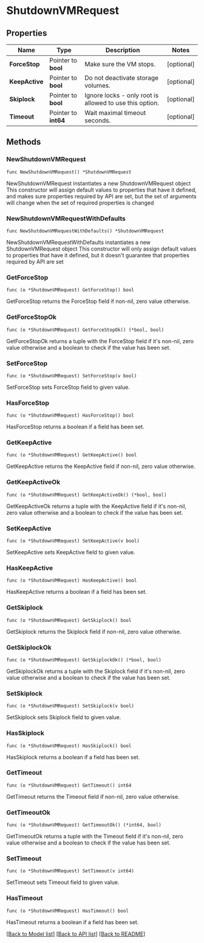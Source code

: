 # ShutdownVMRequest

## Properties

Name | Type | Description | Notes
------------ | ------------- | ------------- | -------------
**ForceStop** | Pointer to **bool** | Make sure the VM stops. | [optional] 
**KeepActive** | Pointer to **bool** | Do not deactivate storage volumes. | [optional] 
**Skiplock** | Pointer to **bool** | Ignore locks - only root is allowed to use this option. | [optional] 
**Timeout** | Pointer to **int64** | Wait maximal timeout seconds. | [optional] 

## Methods

### NewShutdownVMRequest

`func NewShutdownVMRequest() *ShutdownVMRequest`

NewShutdownVMRequest instantiates a new ShutdownVMRequest object
This constructor will assign default values to properties that have it defined,
and makes sure properties required by API are set, but the set of arguments
will change when the set of required properties is changed

### NewShutdownVMRequestWithDefaults

`func NewShutdownVMRequestWithDefaults() *ShutdownVMRequest`

NewShutdownVMRequestWithDefaults instantiates a new ShutdownVMRequest object
This constructor will only assign default values to properties that have it defined,
but it doesn't guarantee that properties required by API are set

### GetForceStop

`func (o *ShutdownVMRequest) GetForceStop() bool`

GetForceStop returns the ForceStop field if non-nil, zero value otherwise.

### GetForceStopOk

`func (o *ShutdownVMRequest) GetForceStopOk() (*bool, bool)`

GetForceStopOk returns a tuple with the ForceStop field if it's non-nil, zero value otherwise
and a boolean to check if the value has been set.

### SetForceStop

`func (o *ShutdownVMRequest) SetForceStop(v bool)`

SetForceStop sets ForceStop field to given value.

### HasForceStop

`func (o *ShutdownVMRequest) HasForceStop() bool`

HasForceStop returns a boolean if a field has been set.

### GetKeepActive

`func (o *ShutdownVMRequest) GetKeepActive() bool`

GetKeepActive returns the KeepActive field if non-nil, zero value otherwise.

### GetKeepActiveOk

`func (o *ShutdownVMRequest) GetKeepActiveOk() (*bool, bool)`

GetKeepActiveOk returns a tuple with the KeepActive field if it's non-nil, zero value otherwise
and a boolean to check if the value has been set.

### SetKeepActive

`func (o *ShutdownVMRequest) SetKeepActive(v bool)`

SetKeepActive sets KeepActive field to given value.

### HasKeepActive

`func (o *ShutdownVMRequest) HasKeepActive() bool`

HasKeepActive returns a boolean if a field has been set.

### GetSkiplock

`func (o *ShutdownVMRequest) GetSkiplock() bool`

GetSkiplock returns the Skiplock field if non-nil, zero value otherwise.

### GetSkiplockOk

`func (o *ShutdownVMRequest) GetSkiplockOk() (*bool, bool)`

GetSkiplockOk returns a tuple with the Skiplock field if it's non-nil, zero value otherwise
and a boolean to check if the value has been set.

### SetSkiplock

`func (o *ShutdownVMRequest) SetSkiplock(v bool)`

SetSkiplock sets Skiplock field to given value.

### HasSkiplock

`func (o *ShutdownVMRequest) HasSkiplock() bool`

HasSkiplock returns a boolean if a field has been set.

### GetTimeout

`func (o *ShutdownVMRequest) GetTimeout() int64`

GetTimeout returns the Timeout field if non-nil, zero value otherwise.

### GetTimeoutOk

`func (o *ShutdownVMRequest) GetTimeoutOk() (*int64, bool)`

GetTimeoutOk returns a tuple with the Timeout field if it's non-nil, zero value otherwise
and a boolean to check if the value has been set.

### SetTimeout

`func (o *ShutdownVMRequest) SetTimeout(v int64)`

SetTimeout sets Timeout field to given value.

### HasTimeout

`func (o *ShutdownVMRequest) HasTimeout() bool`

HasTimeout returns a boolean if a field has been set.


[[Back to Model list]](../README.md#documentation-for-models) [[Back to API list]](../README.md#documentation-for-api-endpoints) [[Back to README]](../README.md)


